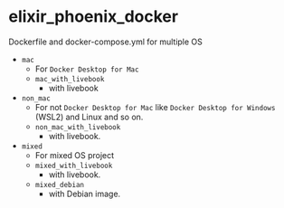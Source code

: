 # elixir_phoenix_docker

Dockerfile and docker-compose.yml for multiple OS

- `mac`
  - For `Docker Desktop for Mac`
  - `mac_with_livebook`
    - with livebook
- `non_mac`
  - For not `Docker Desktop for Mac` like `Docker Desktop for Windows` (WSL2) and Linux and so on.
  - `non_mac_with_livebook`
    - with livebook.
- `mixed`
  - For mixed OS project
  - `mixed_with_livebook`
    - with livebook.
  - `mixed_debian`
    - with Debian image.
